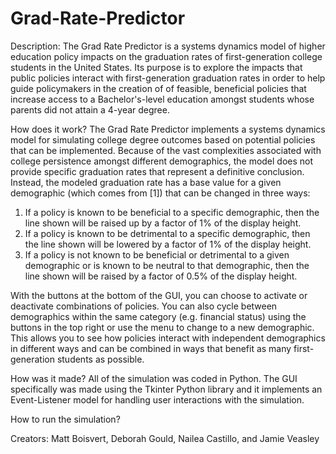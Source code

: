 # Grad-Rate-Predictor



Description: The Grad Rate Predictor is a systems dynamics model of higher education policy impacts on the graduation rates of first-generation college students in the United States. Its purpose is to explore the impacts that public policies interact with first-generation graduation rates in order to help guide policymakers in the creation of of feasible, beneficial policies that increase access to a Bachelor's-level education amongst students whose parents did not attain a 4-year degree. 

How does it work?
The Grad Rate Predictor implements a systems dynamics model for simulating college degree outcomes based on potential policies that can be implemented. Because of the vast complexities associated with college persistence amongst different demographics, the model does not provide specific graduation rates that represent a definitive conclusion. Instead, the modeled graduation rate has a base value for a given demographic (which comes from [1]) that can be changed in three ways:

1. If a policy is known to be beneficial to a specific demographic, then the line shown will be raised up by a factor of 1% of the display height.
2. If a policy is known to be detrimental to a specific demographic, then the line shown will be lowered by a factor of 1% of the display height.
3. If a policy is not known to be beneficial or detrimental to a given demographic or is known to be neutral to that demographic, then the line shown will be raised by a factor of 0.5% of the display height.

With the buttons at the bottom of the GUI, you can choose to activate or deactivate combinations of policies. You can also cycle between demographics within the same category (e.g. financial status) using the buttons in the top right or use the menu to change to a new demographic. This allows you to see how policies interact with independent demographics in different ways and can be combined in ways that benefit as many first-generation students as possible.

How was it made?
All of the simulation was coded in Python. The GUI specifically was made using the Tkinter Python library and it implements an Event-Listener model for handling user interactions with the simulation.

How to run the simulation?


Creators: Matt Boisvert, Deborah Gould, Nailea Castillo, and Jamie Veasley